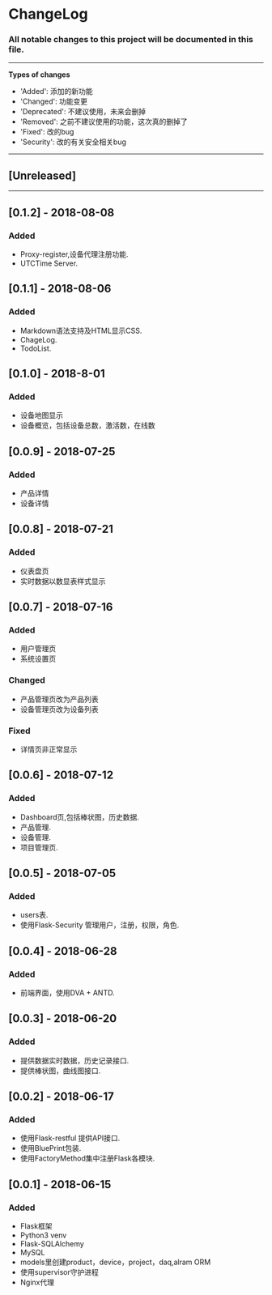 # ChangeLog

### All notable changes to this project will be documented in this file.

---
**Types of changes**
- 'Added': 添加的新功能
- 'Changed': 功能变更
- 'Deprecated': 不建议使用，未来会删掉
- 'Removed': 之前不建议使用的功能，这次真的删掉了
- 'Fixed': 改的bug
- 'Security': 改的有关安全相关bug
---


## [Unreleased]
---
## [0.1.2] - 2018-08-08
### Added
- Proxy-register,设备代理注册功能.
- UTCTime Server.


## [0.1.1] - 2018-08-06
### Added
- Markdown语法支持及HTML显示CSS.
- ChageLog.
- TodoList.


## [0.1.0] - 2018-8-01
### Added
- 设备地图显示
- 设备概览，包括设备总数，激活数，在线数


## [0.0.9] - 2018-07-25
### Added
- 产品详情
- 设备详情


## [0.0.8] - 2018-07-21
### Added
- 仪表盘页
- 实时数据以数显表样式显示


## [0.0.7] - 2018-07-16
### Added
- 用户管理页
- 系统设置页

### Changed
- 产品管理页改为产品列表
- 设备管理页改为设备列表

### Fixed
- 详情页非正常显示


## [0.0.6] - 2018-07-12
### Added
- Dashboard页,包括棒状图，历史数据.
- 产品管理.
- 设备管理.
- 项目管理页.


## [0.0.5] - 2018-07-05
### Added
- users表.
- 使用Flask-Security 管理用户，注册，权限，角色.


## [0.0.4] - 2018-06-28
### Added
- 前端界面，使用DVA + ANTD.


## [0.0.3] - 2018-06-20
### Added
- 提供数据实时数据，历史记录接口.
- 提供棒状图，曲线图接口.


## [0.0.2] - 2018-06-17
### Added
- 使用Flask-restful 提供API接口.
- 使用BluePrint包装.
- 使用FactoryMethod集中注册Flask各模块.


## [0.0.1] - 2018-06-15
### Added
- Flask框架
- Python3 venv
- Flask-SQLAlchemy
- MySQL
- models里创建product，device，project，daq,alram ORM
- 使用supervisor守护进程
- Nginx代理

